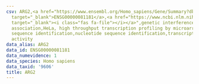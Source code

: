 ```yaml
---
csv: ARG2,<a href="https://www.ensembl.org/Homo_sapiens/Gene/Summary?db=core;g=ENSG00000081181"
  target="_blank">ENSG00000081181</a>,<a href="https://www.ncbi.nlm.nih.gov/pubmed/17216044"
  target="_blank"><i class="fas fa-file"></i></a>",genetic interference,functional
  association,HeLa, high throughput transcription profiling by microarray,nucleotide
  sequence identification,nucleotide sequence identification,transcriptional regulation,up-regulates
  activity
data_alias: ARG2
data_id: ENSG00000081181
data_numevidence: 1
data_species: Homo sapiens
data_taxid: '9606'
title: ARG2
---
```

